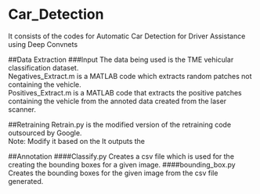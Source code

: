 # Car_Detection
It consists of the codes for Automatic Car Detection for Driver Assistance using Deep Convnets 

##Data Extraction
###Input
The data being used is the TME vehicular classification dataset.</br>
Negatives_Extract.m is a MATLAB code which extracts random patches not containing the vehicle.</br>
Positives_Extract.m is a MATLAB code that extracts the positive patches containing the vehicle from the annoted data created from the laser scanner.

##Retraining
Retrain.py is the modified version of the retraining code outsourced by Google.</br>
Note: Modify it based on the
It outputs the 

##Annotation
####Classify.py 
Creates a csv file which is used for the creating the bounding boxes for a given image.
####bounding_box.py 
Creates the bounding boxes for the given image from the csv file generated.
